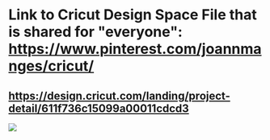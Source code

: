 # Link to Cricut Design Space File that is shared for "everyone": https://www.pinterest.com/joannmanges/cricut/

## https://design.cricut.com/landing/project-detail/611f736c15099a00011cdcd3

<img src="https://github.com/GadgetAngel/Cricut_Voron_Logos/blob/main/images/Cricut_Voron2.4Logo_Red_Path_1Layer_300ppi copy.jpg?raw=true" />
